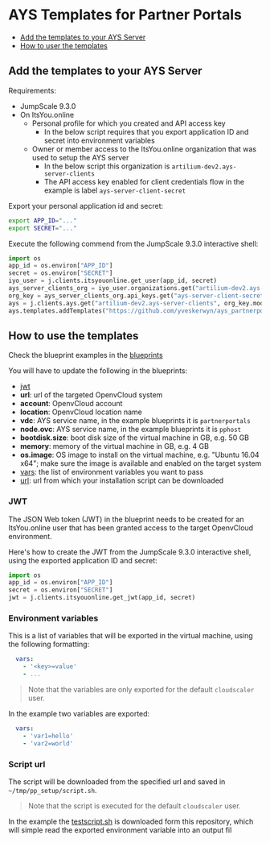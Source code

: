 # AYS Templates for Partner Portals

- [Add the templates to your AYS Server](#add-templates)
- [How to user the templates](#how-to-use)

<a id="add-templates"></a>
## Add the templates to your AYS Server

Requirements:
- JumpScale 9.3.0
- On ItsYou.online
  - Personal profile for which you created and API access key
    - In the below script requires that you export application ID and secret into environment variables
  - Owner or member access to the ItsYou.online organization that was used to setup the AYS server
    - In the below script this organization is `artilium-dev2.ays-server-clients`
    - The API access key enabled for client credentials flow in the example is label `ays-server-client-secret`

Export your personal application id and secret:
```bash
export APP_ID="..."
export SECRET="..."
```

Execute the following commend from the JumpScale 9.3.0 interactive shell:
```python
import os
app_id = os.environ["APP_ID"]
secret = os.environ["SECRET"]
iyo_user = j.clients.itsyouonline.get_user(app_id, secret)
ays_server_clients_org = iyo_user.organizations.get("artilium-dev2.ays-server-clients")
org_key = ays_server_clients_org.api_keys.get("ays-server-client-secret")
ays = j.clients.ays.get("artilium-dev2.ays-server-clients", org_key.model["secret"], "http://195.143.34.162:5000")
ays.templates.addTemplates("https://github.com/yveskerwyn/ays_partnerportal_templates", "master")
```

<a id="how-to-use"></a>
## How to use the templates

Check the blueprint examples in the [blueprints](/blueprints)

You will have to update the following in the blueprints:
- [jwt](#jwt)
- **url**: url of the targeted OpenvCloud system
- **account**: OpenvCloud account
- **location**: OpenvCloud location name
- **vdc**: AYS service name, in the example blueprints it is `partnerportals`
- **node.ovc**: AYS service name, in the example blueprints it is `pphost`
- **bootdisk.size**: boot disk size of the virtual machine in GB, e.g. 50 GB 
- **memory**: memory of the virtual machine in GB, e.g. 4 GB
- **os.image**: OS image to install on the virtual machine, e.g. "Ubuntu 16.04 x64"; make sure the image is available and enabled on the target system
- [vars](#vars): the list of environment variables you want to pass
- [url](#script-url): url from which your installation script can be downloaded

<a id="jwt"></a>
### JWT

The JSON Web token (JWT) in the blueprint needs to be created for an ItsYou.online user that has been granted access to the target OpenvCloud environment.

Here's how to create the JWT from the JumpScale 9.3.0 interactive shell, using the exported application ID and secret:
```python
import os
app_id = os.environ["APP_ID"]
secret = os.environ["SECRET"]
jwt = j.clients.itsyouonline.get_jwt(app_id, secret)
```

<a id="vars"></a>
### Environment variables 

This is a list of variables that will be exported in the virtual machine, using the following formatting:
```yaml
  vars:
    - '<key>=value'
    - ...
```

> Note that the variables are only exported for the default `cloudscaler` user.

In the example two variables are exported:
```yaml
  vars:
    - 'var1=hello'
    - 'var2=world'
```

<a id="script-url"></a>
### Script url

The script will be downloaded from the specified url and saved in `~/tmp/pp_setup/script.sh`.

> Note that the script is executed for the default `cloudscaler` user.

In the example the [testscript.sh](testscrip.sh) is downloaded form this repository, which will simple read the exported environment variable into an output fil